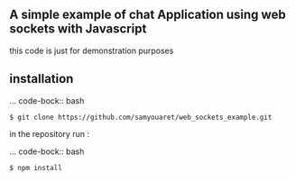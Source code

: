## A simple example of chat Application using web sockets with Javascript
this code is just for demonstration purposes

## installation

... code-bock:: bash

    $ git clone https://github.com/samyouaret/web_sockets_example.git

in the repository run :

... code-bock:: bash

    $ npm install